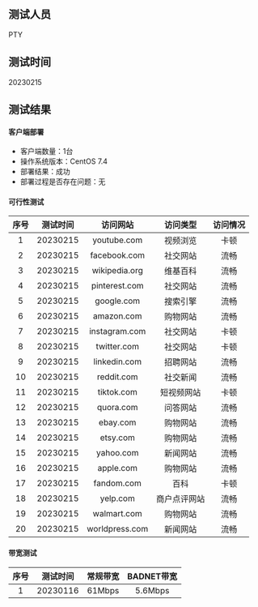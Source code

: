 ## 测试人员
PTY

## 测试时间
20230215

## 测试结果
#### 客户端部署
- 客户端数量：1台
- 操作系统版本：CentOS 7.4
- 部署结果：成功
- 部署过程是否存在问题：无

#### 可行性测试
序号   | 测试时间 | 访问网站 | 访问类型 | 访问情况
:---: | :----: | :----: | :----: | :----:
1 | 20230215 | youtube.com | 视频浏览 | 卡顿
2 | 20230215 | facebook.com | 社交网站 | 流畅
3 | 20230215 | wikipedia.org | 维基百科 | 流畅
4 | 20230215 | pinterest.com | 社交网站 | 流畅
5 | 20230215 | google.com | 搜索引擎 | 流畅
6 | 20230215 | amazon.com | 购物网站 | 流畅
7 | 20230215 | instagram.com | 社交网站 | 卡顿
8 | 20230215 | twitter.com | 社交网站 | 卡顿
9 | 20230215 | linkedin.com | 招聘网站 | 流畅
10 | 20230215 | reddit.com | 社交新闻 | 流畅
11 | 20230215 | tiktok.com | 短视频网站 | 卡顿
12 | 20230215 | quora.com | 问答网站 | 流畅
13 | 20230215 | ebay.com | 购物网站 | 流畅
14 | 20230215 | etsy.com | 购物网站 | 流畅
15 | 20230215 | yahoo.com | 新闻网站 | 流畅
16 | 20230215 | apple.com | 购物网站 | 流畅
17 | 20230215 | fandom.com | 百科 | 卡顿
18 | 20230215 | yelp.com | 商户点评网站 | 流畅
19 | 20230215 | walmart.com | 购物网站 | 流畅
20 | 20230215 | worldpress.com | 新闻网站 | 流畅

#### 带宽测试
| 序号 | 测试时间 | 常规带宽 | BADNET带宽 |  
| :---:| :----: | :----: | :----: |
| 1 | 20230116 | 61Mbps | 5.6Mbps |
